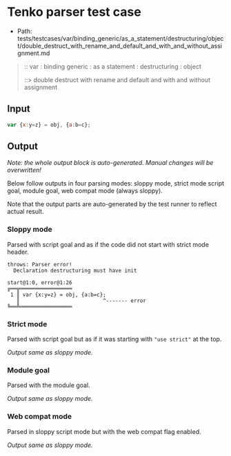 # Tenko parser test case

- Path: tests/testcases/var/binding_generic/as_a_statement/destructuring/object/double_destruct_with_rename_and_default_and_with_and_without_assignment.md

> :: var : binding generic : as a statement : destructuring : object
>
> ::> double destruct with rename and default and with and without assignment

## Input

`````js
var {x:y=z} = obj, {a:b=c};
`````

## Output

_Note: the whole output block is auto-generated. Manual changes will be overwritten!_

Below follow outputs in four parsing modes: sloppy mode, strict mode script goal, module goal, web compat mode (always sloppy).

Note that the output parts are auto-generated by the test runner to reflect actual result.

### Sloppy mode

Parsed with script goal and as if the code did not start with strict mode header.

`````
throws: Parser error!
  Declaration destructuring must have init

start@1:0, error@1:26
╔══╦═════════════════
 1 ║ var {x:y=z} = obj, {a:b=c};
   ║                           ^------- error
╚══╩═════════════════

`````

### Strict mode

Parsed with script goal but as if it was starting with `"use strict"` at the top.

_Output same as sloppy mode._

### Module goal

Parsed with the module goal.

_Output same as sloppy mode._

### Web compat mode

Parsed in sloppy script mode but with the web compat flag enabled.

_Output same as sloppy mode._
